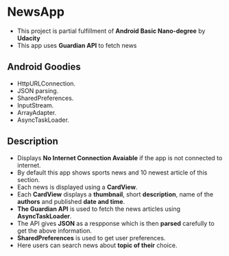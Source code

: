 # NewsApp
* This project is partial fulfillment of **Android Basic Nano-degree** by **Udacity**
* This app uses **Guardian API** to fetch news 
## Android Goodies
* HttpURLConnection.
* JSON parsing.
* SharedPreferences.
* InputStream.
* ArrayAdapter.
* AsyncTaskLoader.
## Description
* Displays **No Internet Connection Avaiable** if the app is not connected to internet.
* By default this app shows sports news and 10 newest article of this section.
* Each news is displayed using a **CardView**.
* Each **CardView** displays a **thumbnail**, short **description**, name of the **authors** and published **date and time**. 
* **The Guardian API** is used to fetch the news articles using **AsyncTaskLoader**.
* The API gives **JSON** as a respponse which is then **parsed** carefully to get the above information.
* **SharedPreferences** is used to get user preferences.
* Here users can search news about **topic of their** choice.
